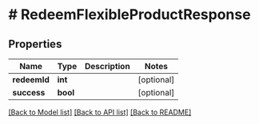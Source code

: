 # # RedeemFlexibleProductResponse

## Properties

Name | Type | Description | Notes
------------ | ------------- | ------------- | -------------
**redeemId** | **int** |  | [optional]
**success** | **bool** |  | [optional]

[[Back to Model list]](../../README.md#models) [[Back to API list]](../../README.md#endpoints) [[Back to README]](../../README.md)
